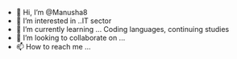 - 👋 Hi, I’m @Manusha8
- 👀 I’m interested in ..IT sector 
- 🌱 I’m currently learning ... Coding languages, continuing studies 
- 💞️ I’m looking to collaborate on ... 
- 📫 How to reach me ...

<!---
Manusha8/Manusha8 is a ✨ special ✨ repository because its `README.md` (this file) appears on your GitHub profile.
You can click the Preview link to take a look at your changes.
--->
